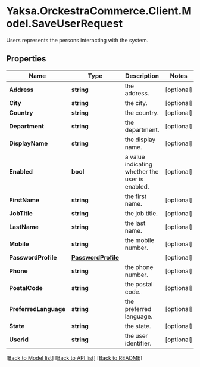 # Yaksa.OrckestraCommerce.Client.Model.SaveUserRequest
Users represents the persons interacting with the system.

## Properties

Name | Type | Description | Notes
------------ | ------------- | ------------- | -------------
**Address** | **string** | the address. | [optional] 
**City** | **string** | the city. | [optional] 
**Country** | **string** | the country. | [optional] 
**Department** | **string** | the department. | [optional] 
**DisplayName** | **string** | the display name. | [optional] 
**Enabled** | **bool** | a value indicating whether the user is enabled. | [optional] 
**FirstName** | **string** | the first name. | [optional] 
**JobTitle** | **string** | the job title. | [optional] 
**LastName** | **string** | the last name. | [optional] 
**Mobile** | **string** | the mobile number. | [optional] 
**PasswordProfile** | [**PasswordProfile**](PasswordProfile.md) |  | [optional] 
**Phone** | **string** | the phone number. | [optional] 
**PostalCode** | **string** | the postal code. | [optional] 
**PreferredLanguage** | **string** | the preferred language. | [optional] 
**State** | **string** | the state. | [optional] 
**UserId** | **string** | the user identifier. | [optional] 

[[Back to Model list]](../README.md#documentation-for-models) [[Back to API list]](../README.md#documentation-for-api-endpoints) [[Back to README]](../README.md)

